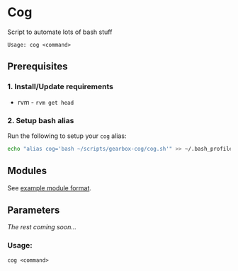 # Cog

Script to automate lots of bash stuff

`Usage: cog <command>`

## Prerequisites

### 1. Install/Update requirements

- rvm - `rvm get head`

### 2. Setup bash alias

Run the following to setup your `cog` alias:

```sh
echo "alias cog='bash ~/scripts/gearbox-cog/cog.sh'" >> ~/.bash_profile && source ~/.bash_profile
```

## Modules

See [example module format](modules).

## Parameters

*The rest coming soon...*

### Usage:

`cog <command>`
